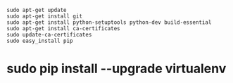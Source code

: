 
    sudo apt-get update
    sudo apt-get install git
    sudo apt-get install python-setuptools python-dev build-essential
    sudo apt-get install ca-certificates 
    sudo update-ca-certificates 
    sudo easy_install pip
   # sudo pip install --upgrade virtualenv

